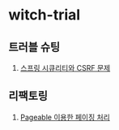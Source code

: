 # witch-trial
## 트러블 슈팅
1. [스프링 시큐리티와 CSRF 문제](https://brightmango.tistory.com/383)

## 리팩토링
1. [Pageable 이용한 페이징 처리](https://brightmango.tistory.com/384)